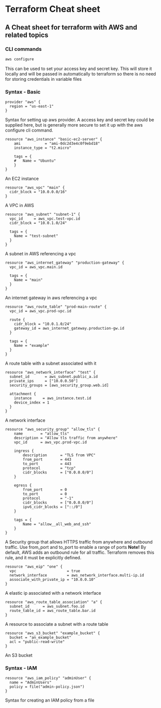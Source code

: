 # Terraform Cheat sheet
## A Cheat sheet for terraform with AWS and related topics

### CLI commands
```bash
aws configure
```
This can be used to set your access key and secret key. This will store it locally and will be passed in automatically to terraform so there is no need for storing credentials in variable files

### Syntax - Basic
```hcl
provider "aws" {
  region = "us-east-1"
}
```
Syntax for setting up aws provider. A access key and secret key could be supplied here, but is generally more secure to set it up with the aws configure cli command.

```hcl
resource "aws_instance" "basic-ec2-server" {
    ami           = "ami-0dc2d3e4c0f9ebd18"
    instance_type = "t2.micro"

    tags = {
    #   Name = "Ubuntu"
    }
}
```
An EC2 instance

```hcl
resource "aws_vpc" "main" {
  cidr_block = "10.0.0.0/16"
}
```
A VPC in AWS

```hcl
resource "aws_subnet" "subnet-1" {
  vpc_id     = aws_vpc.test-vpc.id
  cidr_block = "10.0.1.0/24"

  tags = {
    Name = "test-subnet"
  }
}
```
A subnet in AWS referencing a vpc

```hcl
resource "aws_internet_gateway" "production-gateway" {
  vpc_id = aws_vpc.main.id

  tags = {
    Name = "main"
  }
}
```
An internet gateway in aws referencing a vpc

```hcl
resource "aws_route_table" "prod-main-route" {
  vpc_id = aws_vpc.prod-vpc.id

  route {
    cidr_block = "10.0.1.0/24"
    gateway_id = aws_internet_gateway.production-gw.id
  }

  tags = {
    Name = "example"
  }
}
```
A route table with a subnet associated with it


```hcl
resource "aws_network_interface" "test" {
  subnet_id       = aws_subnet.public_a.id
  private_ips     = ["10.0.0.50"]
  security_groups = [aws_security_group.web.id]

  attachment {
    instance     = aws_instance.test.id
    device_index = 1
  }
}
```
A network interface

```hcl
resource "aws_security_group" "allow_tls" {
    name        = "allow_tls"
    description = "Allow tls traffic from anywhere"
    vpc_id      = aws_vpc.prod-vpc.id

    ingress {
        description      = "TLS from VPC"
        from_port        = 443
        to_port          = 443
        protocol         = "tcp"
        cidr_blocks      = ["0.0.0.0/0"]
    }

    egress {
        from_port        = 0
        to_port          = 0
        protocol         = "-1"
        cidr_blocks      = ["0.0.0.0/0"]
        ipv6_cidr_blocks = ["::/0"]
    }

    tags = {
        Name = "allow__all_web_and_ssh"
    }
}
```
A Security group that allows HTTPS traffic from anywhere and outbound traffic. Use from_port and to_port to enable a range of ports
**Note!** By default, AWS adds an outbound rule for all traffic. Terraform removes this rule, and it must be explicitly defined.

```hcl
resource "aws_eip" "one" {
  vpc                       = true
  network_interface         = aws_network_interface.multi-ip.id
  associate_with_private_ip = "10.0.0.10"
}
```
A elastic ip associated with a network interface

```hcl
resource "aws_route_table_association" "a" {
  subnet_id      = aws_subnet.foo.id
  route_table_id = aws_route_table.bar.id
}
```
A resource to associate a subnet with a route table

```hcl
resource "aws_s3_bucket" "example_bucket" {
  bucket = "an_example_bucket"
  acl = "public-read-write"
}
```
An S3 bucket

### Syntax - IAM

```hcl
resource "aws_iam_policy" "adminUser" {
  name = "AdminUsers"
  policy = file("admin-policy.json")
}
```
Syntax for creating an IAM policy from a file